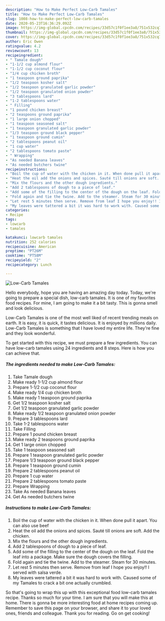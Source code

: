 ```yaml
---
description: "How to Make Perfect Low-Carb Tamales"
title: "How to Make Perfect Low-Carb Tamales"
slug: 1008-how-to-make-perfect-low-carb-tamales
date: 2020-05-23T16:36:29.092Z
image: https://img-global.cpcdn.com/recipes/33d57c1f0f1ee3a8/751x532cq70/low-carb-tamales-recipe-main-photo.jpg
thumbnail: https://img-global.cpcdn.com/recipes/33d57c1f0f1ee3a8/751x532cq70/low-carb-tamales-recipe-main-photo.jpg
cover: https://img-global.cpcdn.com/recipes/33d57c1f0f1ee3a8/751x532cq70/low-carb-tamales-recipe-main-photo.jpg
author: Eric Owen
ratingvalue: 4.2
reviewcount: 13
recipeingredient:
- " Tamale dough"
- "1-1/2 cup almond flour"
- "1-1/2 cup coconut flour"
- "1/4 cup chicken broth"
- "1 teaspoon ground paprika"
- "1/2 teaspoon kosher salt"
- "1/2 teaspoon granulated garlic powder"
- "1/2 teaspoon granulated onion powder"
- "3 tablespoons lard"
- "1-2 tablespoons water"
- " Filling"
- "1 pound chicken breast"
- "2 teaspoons ground paprika"
- "1 large onion chopped"
- "1 teaspoon seasoned salt"
- "1 teaspoon granulated garlic powder"
- "1/3 teaspoon ground black pepper"
- "1 teaspoon ground cumin"
- "2 tablespoons peanut oil"
- "1 cup water"
- "2 tablespoons tomato paste"
- " Wrapping"
- "As needed Banana leaves"
- "As needed butchers twine"
recipeinstructions:
- "Boil the cup of water with the chicken in it. When done pull it apart. You can also use beef"
- "Heat the oil add the onions and spices. Sauté till onions are soft. Add the chicken."
- "Mix the flours and the other dough ingredients."
- "Add 2 tablespoons of dough to a piece of leaf."
- "Add some of the filling to the center of the dough on the leaf. Fold the leaf into a package. Make sure the dough covers the filling."
- "Fold again and tie the twine. Add to the steamer. Steam for 30 minutes."
- "Let rest 5 minutes then serve. Remove from leaf I hope you enjoy!! I served with salsa verde."
- "My leaves were tattered a bit it was hard to work with. Caused some of my Tamales to crack a bit one actually crumbled."
categories:
- Recipe
tags:
- lowcarb
- tamales

katakunci: lowcarb tamales 
nutrition: 252 calories
recipecuisine: American
preptime: "PT26M"
cooktime: "PT58M"
recipeyield: "2"
recipecategory: Lunch

---
```



![Low-Carb Tamales](https://img-global.cpcdn.com/recipes/33d57c1f0f1ee3a8/751x532cq70/low-carb-tamales-recipe-main-photo.jpg)

Hello everybody, hope you are having an amazing day today. Today, we're going to prepare a special dish, low-carb tamales. It is one of my favorites food recipes. For mine, I am going to make it a bit tasty. This is gonna smell and look delicious.

Low-Carb Tamales is one of the most well liked of recent trending meals on earth. It is easy, it is quick, it tastes delicious. It is enjoyed by millions daily. Low-Carb Tamales is something that I have loved my entire life. They're fine and they look wonderful.




To get started with this recipe, we must prepare a few ingredients. You can have low-carb tamales using 24 ingredients and 8 steps. Here is how you can achieve that.

<!--inarticleads1-->

##### The ingredients needed to make Low-Carb Tamales:

1. Take  Tamale dough
1. Make ready 1-1/2 cup almond flour
1. Prepare 1-1/2 cup coconut flour
1. Make ready 1/4 cup chicken broth
1. Make ready 1 teaspoon ground paprika
1. Get 1/2 teaspoon kosher salt
1. Get 1/2 teaspoon granulated garlic powder
1. Make ready 1/2 teaspoon granulated onion powder
1. Prepare 3 tablespoons lard
1. Take 1-2 tablespoons water
1. Take  Filling
1. Prepare 1 pound chicken breast
1. Make ready 2 teaspoons ground paprika
1. Get 1 large onion chopped
1. Take 1 teaspoon seasoned salt
1. Prepare 1 teaspoon granulated garlic powder
1. Prepare 1/3 teaspoon ground black pepper
1. Prepare 1 teaspoon ground cumin
1. Prepare 2 tablespoons peanut oil
1. Prepare 1 cup water
1. Prepare 2 tablespoons tomato paste
1. Prepare  Wrapping
1. Take As needed Banana leaves
1. Get As needed butchers twine




<!--inarticleads2-->

##### Instructions to make Low-Carb Tamales:

1. Boil the cup of water with the chicken in it. When done pull it apart. You can also use beef
1. Heat the oil add the onions and spices. Sauté till onions are soft. Add the chicken.
1. Mix the flours and the other dough ingredients.
1. Add 2 tablespoons of dough to a piece of leaf.
1. Add some of the filling to the center of the dough on the leaf. Fold the leaf into a package. Make sure the dough covers the filling.
1. Fold again and tie the twine. Add to the steamer. Steam for 30 minutes.
1. Let rest 5 minutes then serve. Remove from leaf I hope you enjoy!! I served with salsa verde.
1. My leaves were tattered a bit it was hard to work with. Caused some of my Tamales to crack a bit one actually crumbled.




So that's going to wrap this up with this exceptional food low-carb tamales recipe. Thanks so much for your time. I am sure that you will make this at home. There is gonna be more interesting food at home recipes coming up. Remember to save this page on your browser, and share it to your loved ones, friends and colleague. Thank you for reading. Go on get cooking!
